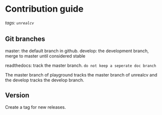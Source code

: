 # Contribution guide

###### tags: `unrealcv`

## Git branches

master: the default branch in github.
develop: the development branch, merge to master until considered stable

readthedocs: track the master branch.
`do not keep a seperate doc branch`

The master branch of playground tracks the master branch of unrealcv and the develop tracks the develop branch.


## Version

Create a tag for new releases.